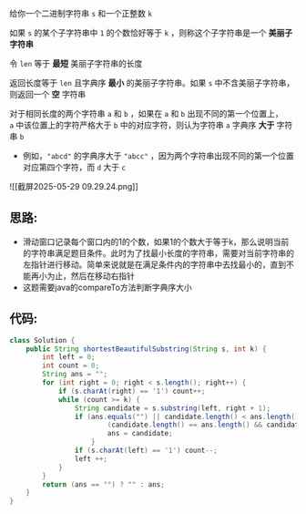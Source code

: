 
给你一个二进制字符串 `s` 和一个正整数 `k` 

如果 `s` 的某个子字符串中 `1` 的个数恰好等于 `k` ，则称这个子字符串是一个 **美丽子字符串** 

令 `len` 等于 **最短** 美丽子字符串的长度

返回长度等于 `len` 且字典序 **最小** 的美丽子字符串。如果 `s` 中不含美丽子字符串，则返回一个 **空** 字符串

对于相同长度的两个字符串 `a` 和 `b` ，如果在 `a` 和 `b` 出现不同的第一个位置上，`a` 中该位置上的字符严格大于 `b` 中的对应字符，则认为字符串 `a` 字典序 **大于** 字符串 `b` 

- 例如，`"abcd"` 的字典序大于 `"abcc"` ，因为两个字符串出现不同的第一个位置对应第四个字符，而 `d` 大于 `c` 

![[截屏2025-05-29 09.29.24.png]]

## 思路:

- 滑动窗口记录每个窗口内的1的个数，如果1的个数大于等于k，那么说明当前的字符串满足题目条件。此时为了找最小长度的字符串，需要对当前字符串的左指针进行移动。简单来说就是在满足条件内的字符串中去找最小的，直到不能再小为止，然后在移动右指针
- 这题需要java的compareTo方法判断字典序大小

## 代码:

```java
class Solution {
    public String shortestBeautifulSubstring(String s, int k) {
        int left = 0;
        int count = 0;
        String ans = "";
        for (int right = 0; right < s.length(); right++) {
            if (s.charAt(right) == '1') count++;
            while (count >= k) {
                String candidate = s.substring(left, right + 1);
                if (ans.equals("") || candidate.length() < ans.length() ||
                        (candidate.length() == ans.length() && candidate.compareTo(ans) < 0)) {
                        ans = candidate;
                    }
                if (s.charAt(left) == '1') count--;
                left ++;
            }
        }
        return (ans == "") ? "" : ans;
    }
}
```



